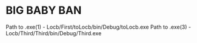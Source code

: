 # BIG BABY BAN
Path to .exe(1) - Locb/First/toLocb/bin/Debug/toLocb.exe
Path to .exe(3) - Locb/Third/Third/bin/Debug/Third.exe
